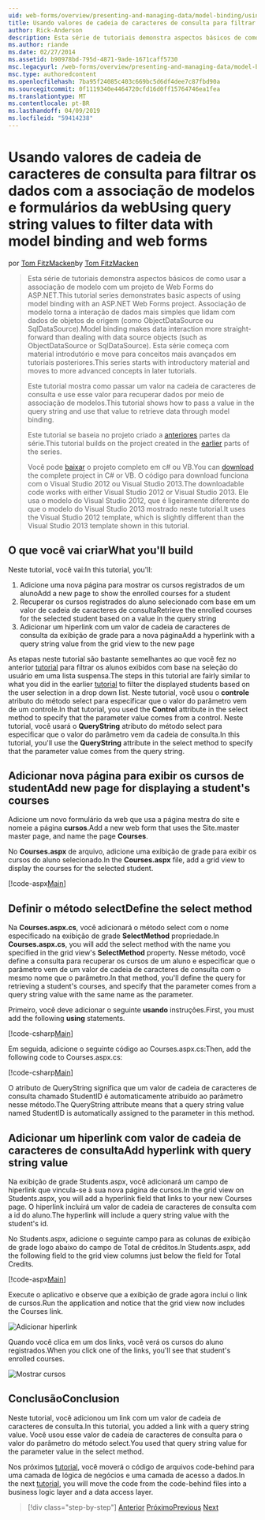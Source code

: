 ```yaml
---
uid: web-forms/overview/presenting-and-managing-data/model-binding/using-query-string-values-to-retrieve-data
title: Usando valores de cadeia de caracteres de consulta para filtrar dados com associação de modelos e formulários da web | Microsoft Docs
author: Rick-Anderson
description: Esta série de tutoriais demonstra aspectos básicos de como usar a associação de modelo com um projeto de Web Forms do ASP.NET. Associação de modelo torna a interação de dados mais simples-...
ms.author: riande
ms.date: 02/27/2014
ms.assetid: b90978bd-795d-4871-9ade-1671caff5730
msc.legacyurl: /web-forms/overview/presenting-and-managing-data/model-binding/using-query-string-values-to-retrieve-data
msc.type: authoredcontent
ms.openlocfilehash: 7ba95f24085c403c669bc5d6df4dee7c87fbd90a
ms.sourcegitcommit: 0f1119340e4464720cfd16d0ff15764746ea1fea
ms.translationtype: MT
ms.contentlocale: pt-BR
ms.lasthandoff: 04/09/2019
ms.locfileid: "59414238"
---
```

# <a name="using-query-string-values-to-filter-data-with-model-binding-and-web-forms"></a><span data-ttu-id="ea7a9-104">Usando valores de cadeia de caracteres de consulta para filtrar os dados com a associação de modelos e formulários da web</span><span class="sxs-lookup"><span data-stu-id="ea7a9-104">Using query string values to filter data with model binding and web forms</span></span>

<span data-ttu-id="ea7a9-105">por [Tom FitzMacken](https://github.com/tfitzmac)</span><span class="sxs-lookup"><span data-stu-id="ea7a9-105">by [Tom FitzMacken](https://github.com/tfitzmac)</span></span>

> <span data-ttu-id="ea7a9-106">Esta série de tutoriais demonstra aspectos básicos de como usar a associação de modelo com um projeto de Web Forms do ASP.NET.</span><span class="sxs-lookup"><span data-stu-id="ea7a9-106">This tutorial series demonstrates basic aspects of using model binding with an ASP.NET Web Forms project.</span></span> <span data-ttu-id="ea7a9-107">Associação de modelo torna a interação de dados mais simples que lidam com dados de objetos de origem (como ObjectDataSource ou SqlDataSource).</span><span class="sxs-lookup"><span data-stu-id="ea7a9-107">Model binding makes data interaction more straight-forward than dealing with data source objects (such as ObjectDataSource or SqlDataSource).</span></span> <span data-ttu-id="ea7a9-108">Esta série começa com material introdutório e move para conceitos mais avançados em tutoriais posteriores.</span><span class="sxs-lookup"><span data-stu-id="ea7a9-108">This series starts with introductory material and moves to more advanced concepts in later tutorials.</span></span>
> 
> <span data-ttu-id="ea7a9-109">Este tutorial mostra como passar um valor na cadeia de caracteres de consulta e use esse valor para recuperar dados por meio de associação de modelos.</span><span class="sxs-lookup"><span data-stu-id="ea7a9-109">This tutorial shows how to pass a value in the query string and use that value to retrieve data through model binding.</span></span>
> 
> <span data-ttu-id="ea7a9-110">Este tutorial se baseia no projeto criado a [anteriores](retrieving-data.md) partes da série.</span><span class="sxs-lookup"><span data-stu-id="ea7a9-110">This tutorial builds on the project created in the [earlier](retrieving-data.md) parts of the series.</span></span>
> 
> <span data-ttu-id="ea7a9-111">Você pode [baixar](https://go.microsoft.com/fwlink/?LinkId=286116) o projeto completo em c# ou VB.</span><span class="sxs-lookup"><span data-stu-id="ea7a9-111">You can [download](https://go.microsoft.com/fwlink/?LinkId=286116) the complete project in C# or VB.</span></span> <span data-ttu-id="ea7a9-112">O código para download funciona com o Visual Studio 2012 ou Visual Studio 2013.</span><span class="sxs-lookup"><span data-stu-id="ea7a9-112">The downloadable code works with either Visual Studio 2012 or Visual Studio 2013.</span></span> <span data-ttu-id="ea7a9-113">Ele usa o modelo do Visual Studio 2012, que é ligeiramente diferente do que o modelo do Visual Studio 2013 mostrado neste tutorial.</span><span class="sxs-lookup"><span data-stu-id="ea7a9-113">It uses the Visual Studio 2012 template, which is slightly different than the Visual Studio 2013 template shown in this tutorial.</span></span>


## <a name="what-youll-build"></a><span data-ttu-id="ea7a9-114">O que você vai criar</span><span class="sxs-lookup"><span data-stu-id="ea7a9-114">What you'll build</span></span>

<span data-ttu-id="ea7a9-115">Neste tutorial, você vai:</span><span class="sxs-lookup"><span data-stu-id="ea7a9-115">In this tutorial, you'll:</span></span>

1. <span data-ttu-id="ea7a9-116">Adicione uma nova página para mostrar os cursos registrados de um aluno</span><span class="sxs-lookup"><span data-stu-id="ea7a9-116">Add a new page to show the enrolled courses for a student</span></span>
2. <span data-ttu-id="ea7a9-117">Recuperar os cursos registrados do aluno selecionado com base em um valor de cadeia de caracteres de consulta</span><span class="sxs-lookup"><span data-stu-id="ea7a9-117">Retrieve the enrolled courses for the selected student based on a value in the query string</span></span>
3. <span data-ttu-id="ea7a9-118">Adicionar um hiperlink com um valor de cadeia de caracteres de consulta da exibição de grade para a nova página</span><span class="sxs-lookup"><span data-stu-id="ea7a9-118">Add a hyperlink with a query string value from the grid view to the new page</span></span>

<span data-ttu-id="ea7a9-119">As etapas neste tutorial são bastante semelhantes ao que você fez no anterior [tutorial](sorting-paging-and-filtering-data.md) para filtrar os alunos exibidos com base na seleção do usuário em uma lista suspensa.</span><span class="sxs-lookup"><span data-stu-id="ea7a9-119">The steps in this tutorial are fairly similar to what you did in the earlier [tutorial](sorting-paging-and-filtering-data.md) to filter the displayed students based on the user selection in a drop down list.</span></span> <span data-ttu-id="ea7a9-120">Neste tutorial, você usou o **controle** atributo do método select para especificar que o valor do parâmetro vem de um controle.</span><span class="sxs-lookup"><span data-stu-id="ea7a9-120">In that tutorial, you used the **Control** attribute in the select method to specify that the parameter value comes from a control.</span></span> <span data-ttu-id="ea7a9-121">Neste tutorial, você usará o **QueryString** atributo do método select para especificar que o valor do parâmetro vem da cadeia de consulta.</span><span class="sxs-lookup"><span data-stu-id="ea7a9-121">In this tutorial, you'll use the **QueryString** attribute in the select method to specify that the parameter value comes from the query string.</span></span>

## <a name="add-new-page-for-displaying-a-students-courses"></a><span data-ttu-id="ea7a9-122">Adicionar nova página para exibir os cursos de student</span><span class="sxs-lookup"><span data-stu-id="ea7a9-122">Add new page for displaying a student's courses</span></span>

<span data-ttu-id="ea7a9-123">Adicione um novo formulário da web que usa a página mestra do site e nomeie a página **cursos**.</span><span class="sxs-lookup"><span data-stu-id="ea7a9-123">Add a new web form that uses the Site.master master page, and name the page **Courses**.</span></span>

<span data-ttu-id="ea7a9-124">No **Courses.aspx** de arquivo, adicione uma exibição de grade para exibir os cursos do aluno selecionado.</span><span class="sxs-lookup"><span data-stu-id="ea7a9-124">In the **Courses.aspx** file, add a grid view to display the courses for the selected student.</span></span>

[!code-aspx[Main](using-query-string-values-to-retrieve-data/samples/sample1.aspx)]

## <a name="define-the-select-method"></a><span data-ttu-id="ea7a9-125">Definir o método select</span><span class="sxs-lookup"><span data-stu-id="ea7a9-125">Define the select method</span></span>

<span data-ttu-id="ea7a9-126">Na **Courses.aspx.cs**, você adicionará o método select com o nome especificado na exibição de grade **SelectMethod** propriedade.</span><span class="sxs-lookup"><span data-stu-id="ea7a9-126">In **Courses.aspx.cs**, you will add the select method with the name you specified in the grid view's **SelectMethod** property.</span></span> <span data-ttu-id="ea7a9-127">Nesse método, você define a consulta para recuperar os cursos de um aluno e especificar que o parâmetro vem de um valor de cadeia de caracteres de consulta com o mesmo nome que o parâmetro.</span><span class="sxs-lookup"><span data-stu-id="ea7a9-127">In that method, you'll define the query for retrieving a student's courses, and specify that the parameter comes from a query string value with the same name as the parameter.</span></span>

<span data-ttu-id="ea7a9-128">Primeiro, você deve adicionar o seguinte **usando** instruções.</span><span class="sxs-lookup"><span data-stu-id="ea7a9-128">First, you must add the following **using** statements.</span></span>

[!code-csharp[Main](using-query-string-values-to-retrieve-data/samples/sample2.cs)]

<span data-ttu-id="ea7a9-129">Em seguida, adicione o seguinte código ao Courses.aspx.cs:</span><span class="sxs-lookup"><span data-stu-id="ea7a9-129">Then, add the following code to Courses.aspx.cs:</span></span>

[!code-csharp[Main](using-query-string-values-to-retrieve-data/samples/sample3.cs)]

<span data-ttu-id="ea7a9-130">O atributo de QueryString significa que um valor de cadeia de caracteres de consulta chamado StudentID é automaticamente atribuído ao parâmetro nesse método.</span><span class="sxs-lookup"><span data-stu-id="ea7a9-130">The QueryString attribute means that a query string value named StudentID is automatically assigned to the parameter in this method.</span></span>

## <a name="add-hyperlink-with-query-string-value"></a><span data-ttu-id="ea7a9-131">Adicionar um hiperlink com valor de cadeia de caracteres de consulta</span><span class="sxs-lookup"><span data-stu-id="ea7a9-131">Add hyperlink with query string value</span></span>

<span data-ttu-id="ea7a9-132">Na exibição de grade Students.aspx, você adicionará um campo de hiperlink que vincula-se à sua nova página de cursos.</span><span class="sxs-lookup"><span data-stu-id="ea7a9-132">In the grid view on Students.aspx, you will add a hyperlink field that links to your new Courses page.</span></span> <span data-ttu-id="ea7a9-133">O hiperlink incluirá um valor de cadeia de caracteres de consulta com a id do aluno.</span><span class="sxs-lookup"><span data-stu-id="ea7a9-133">The hyperlink will include a query string value with the student's id.</span></span>

<span data-ttu-id="ea7a9-134">No Students.aspx, adicione o seguinte campo para as colunas de exibição de grade logo abaixo do campo de Total de créditos.</span><span class="sxs-lookup"><span data-stu-id="ea7a9-134">In Students.aspx, add the following field to the grid view columns just below the field for Total Credits.</span></span>

[!code-aspx[Main](using-query-string-values-to-retrieve-data/samples/sample4.aspx?highlight=7-8)]

<span data-ttu-id="ea7a9-135">Execute o aplicativo e observe que a exibição de grade agora inclui o link de cursos.</span><span class="sxs-lookup"><span data-stu-id="ea7a9-135">Run the application and notice that the grid view now includes the Courses link.</span></span>

![Adicionar hiperlink](using-query-string-values-to-retrieve-data/_static/image1.png)

<span data-ttu-id="ea7a9-137">Quando você clica em um dos links, você verá os cursos do aluno registrados.</span><span class="sxs-lookup"><span data-stu-id="ea7a9-137">When you click one of the links, you'll see that student's enrolled courses.</span></span>

![Mostrar cursos](using-query-string-values-to-retrieve-data/_static/image2.png)

## <a name="conclusion"></a><span data-ttu-id="ea7a9-139">Conclusão</span><span class="sxs-lookup"><span data-stu-id="ea7a9-139">Conclusion</span></span>

<span data-ttu-id="ea7a9-140">Neste tutorial, você adicionou um link com um valor de cadeia de caracteres de consulta.</span><span class="sxs-lookup"><span data-stu-id="ea7a9-140">In this tutorial, you added a link with a query string value.</span></span> <span data-ttu-id="ea7a9-141">Você usou esse valor de cadeia de caracteres de consulta para o valor do parâmetro do método select.</span><span class="sxs-lookup"><span data-stu-id="ea7a9-141">You used that query string value for the parameter value in the select method.</span></span>

<span data-ttu-id="ea7a9-142">Nos próximos [tutorial](adding-business-logic-layer.md), você moverá o código de arquivos code-behind para uma camada de lógica de negócios e uma camada de acesso a dados.</span><span class="sxs-lookup"><span data-stu-id="ea7a9-142">In the next [tutorial](adding-business-logic-layer.md), you will move the code from the code-behind files into a business logic layer and a data access layer.</span></span>

> [!div class="step-by-step"]
> <span data-ttu-id="ea7a9-143">[Anterior](integrating-jquery-ui.md)
> [Próximo](adding-business-logic-layer.md)</span><span class="sxs-lookup"><span data-stu-id="ea7a9-143">[Previous](integrating-jquery-ui.md)
[Next](adding-business-logic-layer.md)</span></span>
